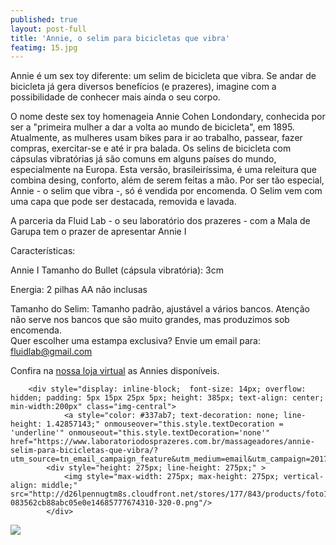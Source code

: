 ```yaml
---
published: true
layout: post-full
title: 'Annie, o selim para bicicletas que vibra'
featimg: 15.jpg
---
```

Annie é um sex toy diferente: um selim de bicicleta que vibra. Se andar de bicicleta já gera diversos benefícios (e prazeres), imagine com a possibilidade de conhecer mais ainda o seu corpo.

O nome deste sex toy homenageia Annie Cohen Londondary, conhecida por ser a "primeira mulher a dar a volta ao mundo de bicicleta", em 1895. Atualmente, as mulheres usam bikes para ir ao trabalho, passear, fazer compras, exercitar-se e até ir pra balada. Os selins de bicicleta com cápsulas vibratórias já são comuns em alguns países do mundo, especialmente na Europa. Esta versão, brasileiríssima, é uma releitura que combina desing, conforto, além de serem feitas a mão.  Por ser tão especial, Annie - o selim que vibra -, só é vendida por encomenda. O Selim vem com uma capa que pode ser destacada, removida e lavada.

A parceria da Fluid Lab - o seu laboratório dos prazeres - com a Mala de Garupa tem o prazer de apresentar Annie I 

Características:

Annie I
Tamanho do Bullet (cápsula vibratória): 3cm

Energia: 2 pilhas AA não inclusas

Tamanho do Selim: Tamanho padrão, ajustável a vários bancos. Atenção não serve nos bancos que são muito grandes, mas produzimos sob encomenda.  
Quer escolher uma estampa exclusiva? Envie um email para: fluidlab@gmail.com 

Confira na [nossa loja virtual](https://laboratoriodosprazeres.com.br/) as Annies disponíveis. 


        <div style="display: inline-block;  font-size: 14px; overflow: hidden; padding: 5px 15px 25px 5px; height: 385px; text-align: center; min-width:200px" class="img-central">
                <a style="color: #337ab7; text-decoration: none; line-height: 1.42857143;" onmouseover="this.style.textDecoration = 'underline'" onmouseout="this.style.textDecoration='none'" href="https://www.laboratoriodosprazeres.com.br/massageadores/annie-selim-para-bicicletas-que-vibra/?utm_source=tn_email_campaign_feature&utm_medium=email&utm_campaign=20170917144120">
            <div style="height: 275px; line-height: 275px;" >
                <img style="max-width: 275px; max-height: 275px; vertical-align: middle;" src="http://d26lpennugtm8s.cloudfront.net/stores/177/843/products/foto1-083562cb88abc05e0e14685777674310-320-0.png"/>
            </div>

![]({{site.baseurl}}/media/IMG_2831.JPG)
